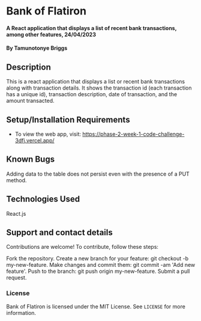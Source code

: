 # Bank of Flatiron
#### A React application that displays a list of recent bank transactions, among other features, 24/04/2023

#### By **Tamunotonye Briggs**

## Description
This is a react application that displays a list or recent bank transactions along with transaction details. It shows the transaction id (each transaction has a unique id), transaction description, date of transaction, and the amount transacted.

## Setup/Installation Requirements
* To view the web app, visit: https://phase-2-week-1-code-challenge-3dfj.vercel.app/

## Known Bugs
Adding data to the table does not persist even with the presence of a PUT method.

## Technologies Used
React.js

## Support and contact details
Contributions are welcome! To contribute, follow these steps:

Fork the repository.
Create a new branch for your feature: git checkout -b my-new-feature.
Make changes and commit them: git commit -am 'Add new feature'.
Push to the branch: git push origin my-new-feature.
Submit a pull request.

### License
Bank of Flatiron is licensed under the MIT License. See `LICENSE` for more information.
